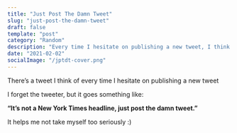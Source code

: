 ```yaml
---
title: "Just Post The Damn Tweet"
slug: "just-post-the-damn-tweet"
draft: false
template: "post"
category: "Random"
description: "Every time I hesitate on publishing a new tweet, I think of this tweet."
date: "2021-02-02"
socialImage: "/jptdt-cover.png"
---
```


There’s a tweet I think of every time I hesitate on publishing a new tweet

I forget the tweeter, but it goes something like:

**“It’s not a New York Times headline, just post the damn tweet.”**

It helps me not take myself too seriously :)

<br />
